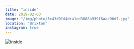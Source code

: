 ```yaml
---
title: "inside"
date: 2019-02-03
image: "/img/photo/3c43d9fd4dca1cd3688b939f6aac96d7.jpg"
location: "Brixton"
instagram: true
---
```


![inside](/img/photo/3c43d9fd4dca1cd3688b939f6aac96d7.jpg)
